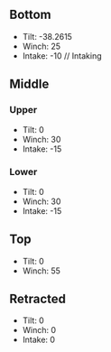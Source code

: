 ## Bottom
- Tilt: -38.2615
- Winch: 25
- Intake: -10 // Intaking

## Middle
### Upper
- Tilt: 0
- Winch: 30
- Intake: -15
### Lower
- Tilt: 0
- Winch: 30
- Intake: -15

## Top
- Tilt: 0
- Winch: 55


## Retracted
- Tilt: 0
- Winch: 0
- Intake: 0